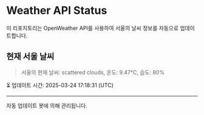 
# Weather API Status

이 리포지토리는 OpenWeather API를 사용하여 서울의 날씨 정보를 자동으로 업데이트합니다.

## 현재 서울 날씨
> 서울의 현재 날씨: scattered clouds, 온도: 9.47°C, 습도: 80%

⏳ 업데이트 시간: 2025-03-24 17:18:31 (UTC)

---
자동 업데이트 봇에 의해 관리됩니다.
